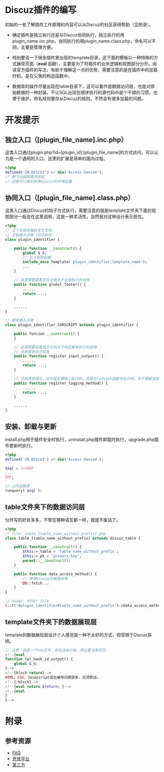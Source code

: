 # Discuz插件的编写

初始的一些了解插件工作原理的内容可以从Discuz的社区获得帮助（见附录）。

- 确定插件是独立执行还是与Discuz协同执行，独立执行的用plugin_name.inc.php，协同执行的用plugin_name.class.php，命名可以不同，主要是管理方便。

- 特别要说一下很多插件里出现的template目录，这下面的模板以一种特殊的方式展现页面（**eval** 函数），主要是为了将插件的业务逻辑和视图部分分开。阅读官方插件的写法，有助于理解这一点的优势，需要注意的是在插件中的加载时机，是在父类的构造函数中。

- 数据库的操作尽量出现在table目录下，这可以看作是数据访问层，也是对原始数据的一种封装。不让SQL出现在顺序执行的源代码中是个不错的习惯，也便于维护。命名规则要存从Discuz的规则，不然会有很多加载的问题。

# 开发提示

## 独立入口（[plugin_file_name].inc.php）

这类入口通过plugin.php?id=[plugin_id]:[plugin_file_name]的方式访问，可以认为是一个通用的入口，这里的扩展是简单的面向过程。

~~~ php
<?php
defined('IN_DISCUZ') or die('Access Denied');
// 剩下的按照需求完成
// 这里可以看到很多Discuz的环境变量
~~~

## 协同入口（[plugin_file_name].class.php）

这类入口通过Discuz的钩子方式执行，需要注意的就是template文件夹下面的视图部分一般会在这里调用，这是一种灵活性，当然我对这种设计表示担忧。

~~~ php
<?php
// 以下文档改编自官方文档
// 全局嵌入点类（必须存在）
class plugin_identifier {

    public function __construct() {
        global $_G;
        // 引入视图函数
        include_once template('plugin_identifier:template_name');
        ...
    }

    // 这里需要查看官方文档关于全局钩子的说明
    public function global_footer() {
        ......
        return ...;
    }

    ......
}

// 脚本嵌入点类
class plugin_identifier_CURSCRIPT extends plugin_identifier {

    public funcion __construct() {
    }

    // 这里需要查看官方文档关于特定脚本钩子的说明
    // 注册表单显示结束
    public function register_input_output() {
        ......
        return ...;
    }

    // 注册表单提交，并不是在模板上执行的，而是在runhook函数中执行的，先于模板渲染
    public function register_logging_method() {
        ......
        return ...;
    }

    ......
}
~~~

## 安装、卸载与更新

install.php用于插件安全时执行，uninstall.php插件卸载时执行，upgrade.php插件更新时执行。

~~~ php
<?php
defined('IN_DISCUZ') or die('Access Denied');

$sql = <<<EOF
...
EOF;

// 公共函数库
runquery( $sql );
~~~

## table文件夹下的数据访问层

分开写的好处多多，不管在哪种语言都一样，我就不废话了。

~~~ php
<?php
// file: table_[table_name_without_prefix].php
class table_[table_name_without_prefix] extends discuz_table {

    public function __construct() {
        $this->_table = 'table_name_without_prefix';
        $this->_pk = 'primary_key';
        parent::__construct();
    }

    public function data_access_method() {
        // 参考Discuz的数据库类
        DB::fetch...
    }
}

// usage: other file
C::t('#plugin_identifier#table_name_without_prefix')->data_access_method(...);
~~~

## template文件夹下的数据展现层

template的数据展现层设计个人感觉是一种不太好的方式，但受限于Discuz系统。

~~~ php
// 注意：这是一个htm文件，命名没有约束，所以要注意规范。
<!--{eval
function tpl_hook_id_output() {
    global $_G;
}-->
<!--{block return}-->
HTML、CSS、Javascript混合编写问题很多，无须赘述。
<!--{/block}-->
<!--{eval return $return; }-->
<!--{eval
}
}-->
~~~

# 附录

## 参考资源
- [FAQ](http://faq.comsenz.com/library/)
- [开放平台](http://open.discuz.net/)
- [第三方](http://discuzt.cr180.com/)